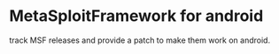 # MetaSploitFramework for android

track MSF releases and provide a patch to make them work on android.
